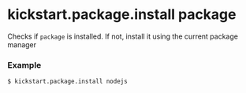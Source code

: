 # kickstart.package.install package
Checks if `package` is installed.
If not, install it using the current package manager

### Example

```bash
$ kickstart.package.install nodejs
```
